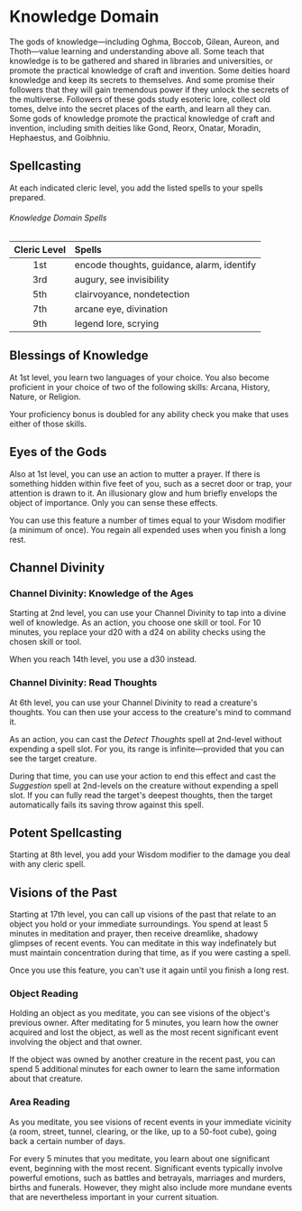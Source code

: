 # Knowledge Domain
The gods of knowledge—including Oghma, Boccob, Gilean, Aureon, and Thoth—value learning and understanding above all.
Some teach that knowledge is to be gathered and shared in libraries and universities, or promote the practical knowledge of craft and invention.
Some deities hoard knowledge and keep its secrets to themselves.
And some promise their followers that they will gain tremendous power if they unlock the secrets of the multiverse.
Followers of these gods study esoteric lore, collect old tomes, delve into the secret places of the earth, and learn all they can.
Some gods of knowledge promote the practical knowledge of craft and invention, including smith deities like Gond, Reorx, Onatar, Moradin, Hephaestus, and Goibhniu.

## Spellcasting
At each indicated cleric level, you add the listed spells to your spells prepared.

###### Knowledge Domain Spells

| Cleric Level | Spells                                     |
|:------------:|:-------------------------------------------|
| 1st          | encode thoughts, guidance, alarm, identify |
| 3rd          | augury, see invisibility                   |
| 5th          | clairvoyance, nondetection                 |
| 7th          | arcane eye, divination                     |
| 9th          | legend lore, scrying                       |

## Blessings of Knowledge
At 1st level, you learn two languages of your choice.
You also become proficient in your choice of two of the following skills: Arcana, History, Nature, or Religion.

Your proficiency bonus is doubled for any ability check you make that uses either of those skills.

## Eyes of the Gods
Also at 1st level, you can use an action to mutter a prayer.
If there is something hidden within five feet of you, such as a secret door or trap, your attention is drawn to it.
An illusionary glow and hum briefly envelops the object of importance.
Only you can sense these effects.

You can use this feature a number of times equal to your Wisdom modifier (a minimum of once).
You regain all expended uses when you finish a long rest.

## Channel Divinity
### Channel Divinity: Knowledge of the Ages
Starting at 2nd level, you can use your Channel Divinity to tap into a divine well of knowledge.
As an action, you choose one skill or tool.
For 10 minutes, you replace your d20 with a d24 on ability checks using the chosen skill or tool.

When you reach 14th level, you use a d30 instead.

### Channel Divinity: Read Thoughts
At 6th level, you can use your Channel Divinity to read a creature's thoughts.
You can then use your access to the creature's mind to command it.

As an action, you can cast the *Detect Thoughts* spell at 2nd-level without expending a spell slot.
For you, its range is infinite—provided that you can see the target creature.

During that time, you can use your action to end this effect and cast the *Suggestion* spell at 2nd-levels on the creature without expending a spell slot.
If you can fully read the target's deepest thoughts, then the target automatically fails its saving throw against this spell.

## Potent Spellcasting
Starting at 8th level, you add your Wisdom modifier to the damage you deal with any cleric spell.

## Visions of the Past
Starting at 17th level, you can call up visions of the past that relate to an object you hold or your immediate surroundings.
You spend at least 5 minutes in meditation and prayer, then receive dreamlike, shadowy glimpses of recent events.
You can meditate in this way indefinately but must maintain concentration during that time, as if you were casting a spell.

Once you use this feature, you can't use it again until you finish a long rest.

### Object Reading
Holding an object as you meditate, you can see visions of the object's previous owner.
After meditating for 5 minutes, you learn how the owner acquired and lost the object, as well as the most recent significant event involving the object and that owner.

If the object was owned by another creature in the recent past, you can spend 5 additional minutes for each owner to learn the same information about that creature.

### Area Reading
As you meditate, you see visions of recent events in your immediate vicinity (a room, street, tunnel, clearing, or the like, up to a 50-foot cube), going back a certain number of days.

For every 5 minutes that you meditate, you learn about one significant event, beginning with the most recent.
Significant events typically involve powerful emotions, such as battles and betrayals, marriages and murders, births and funerals.
However, they might also include more mundane events that are nevertheless important in your current situation.
